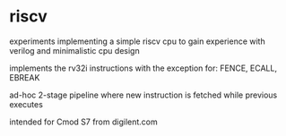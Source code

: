 # riscv
experiments implementing a simple riscv cpu to gain experience with verilog and minimalistic cpu design

implements the rv32i instructions with the exception for: FENCE, ECALL, EBREAK

ad-hoc 2-stage pipeline where new instruction is fetched while previous executes

intended for Cmod S7 from digilent.com
